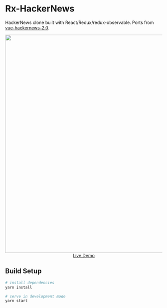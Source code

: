 # Rx-HackerNews

HackerNews clone built with React/Redux/redux-observable. Ports from [vue-hackernews-2.0](https://github.com/vuejs/vue-hackernews-2.0).

<p align="center">
  <a href="https://codesandbox.io/s/github/yesmeck/rx-hackernews" target="_blank">
    <img src="https://raw.githubusercontent.com/feeblejs/hackernews/master/screenshot.png" width="700px">
    <br>
    Live Demo
  </a>
</p>

## Build Setup

```bash
# install dependencies
yarn install

# serve in development mode
yarn start
```
